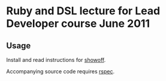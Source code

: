 Ruby and DSL lecture for Lead Developer course June 2011
========================================================

Usage
-----

Install and read instructions for [showoff](https://github.com/alexch/showoff).

Accompanying source code requires [rspec](https://github.com/rspec/rspec).